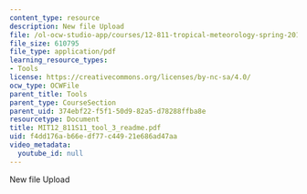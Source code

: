 ```yaml
---
content_type: resource
description: New file Upload
file: /ol-ocw-studio-app/courses/12-811-tropical-meteorology-spring-2011/f4dd176ab66edf77c44921e686ad47aa_MIT12_811S11_tool_3_readme.pdf
file_size: 610795
file_type: application/pdf
learning_resource_types:
- Tools
license: https://creativecommons.org/licenses/by-nc-sa/4.0/
ocw_type: OCWFile
parent_title: Tools
parent_type: CourseSection
parent_uid: 374ebf22-f5f1-50d9-82a5-d78288ffba8e
resourcetype: Document
title: MIT12_811S11_tool_3_readme.pdf
uid: f4dd176a-b66e-df77-c449-21e686ad47aa
video_metadata:
  youtube_id: null
---
```

New file Upload